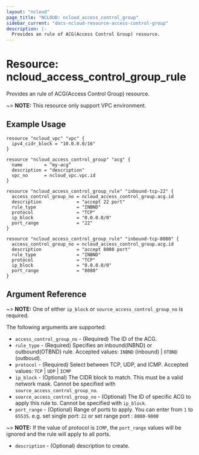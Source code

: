 ```yaml
---
layout: "ncloud"
page_title: "NCLOUD: ncloud_access_control_group"
sidebar_current: "docs-ncloud-resource-access-control-group"
description: |-
  Provides an rule of ACG(Access Control Group) resource.
---
```


# Resource: ncloud_access_control_group_rule

Provides an rule of ACG(Access Control Group) resource.

~> **NOTE:** This resource only support VPC environment.

## Example Usage

```hcl
resource "ncloud_vpc" "vpc" {
  ipv4_cidr_block = "10.0.0.0/16"
}

resource "ncloud_access_control_group" "acg" {
  name        = "my-acg"
  description = "description"
  vpc_no      = ncloud_vpc.vpc.id
}

resource "ncloud_access_control_group_rule" "inbound-tcp-22" {
  access_control_group_no = ncloud_access_control_group.acg.id
  description             = "accept 22 port"
  rule_type               = "INBND"
  protocol                = "TCP"
  ip_block                = "0.0.0.0/0"
  port_range              = "22"
}

resource "ncloud_access_control_group_rule" "inbound-tcp-8080" {
  access_control_group_no = ncloud_access_control_group.acg.id
  description             = "accept 8080 port"
  rule_type               = "INBND"
  protocol                = "TCP"
  ip_block                = "0.0.0.0/0"
  port_range              = "8080"
}
```

## Argument Reference

~> **NOTE:** One of either `ip_block` or `source_access_control_group_no` is required.

The following arguments are supported:

* `access_control_group_no` - (Required) The ID of the ACG.
* `rule_type` - (Required) Specifies an inbound(INBND) or outbound(OTBND) rule. Accepted values: `INBND` (inbound) | `OTBND` (outboud).
* `protocol` - (Required) Select between TCP, UDP, and ICMP. Accepted values: `TCP` | `UDP` | `ICMP`
* `ip_block` - (Optional) The CIDR block to match. This must be a valid network mask. Cannot be specified with `source_access_control_group_no`.
* `source_access_control_group_no` - (Optional) The ID of specific ACG to apply this rule to. Cannot be specified with `ip_block`.
* `port_range` - (Optional) Range of ports to apply. You can enter from `1` to `65535`. e.g. set single port: `22` or set range port : `8000-9000`

~> **NOTE:** If the value of protocol is `ICMP`, the `port_range` values will be ignored and the rule will apply to all ports.

* `description` - (Optional) description to create.